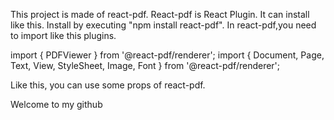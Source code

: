 This project is made of react-pdf.
React-pdf is React Plugin.
It can install like this.
Install by executing "npm install react-pdf".
In react-pdf,you need to import like this plugins.

import { PDFViewer } from '@react-pdf/renderer';
import { Document, Page, Text, View, StyleSheet, Image, Font } from '@react-pdf/renderer';

Like this, you can use some props of react-pdf.

<PDFViewer className='full-content'>
        <Document>
            <Page size="A4" style={styles.page}>
                <View>
                    <Text>Welcome to my github</Text>
                </View>
            </Page>
        </Document>
</PDFViewer>
